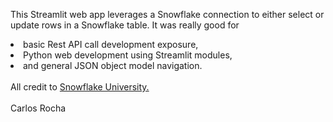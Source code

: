 <p> This Streamlit web app leverages a Snowflake connection to either select or update rows in a Snowflake table. It was really good for </br>
<li>basic Rest API call development exposure, </li>
<li> Python web development using Streamlit modules, </li>
<li>and general JSON object model navigation.</li>
</br>
All credit to <a href="https://learn.snowflake.com/en/courses/uni-ess-dabw/">Snowflake University.</a>
</br>
</br>
Carlos Rocha</p>
